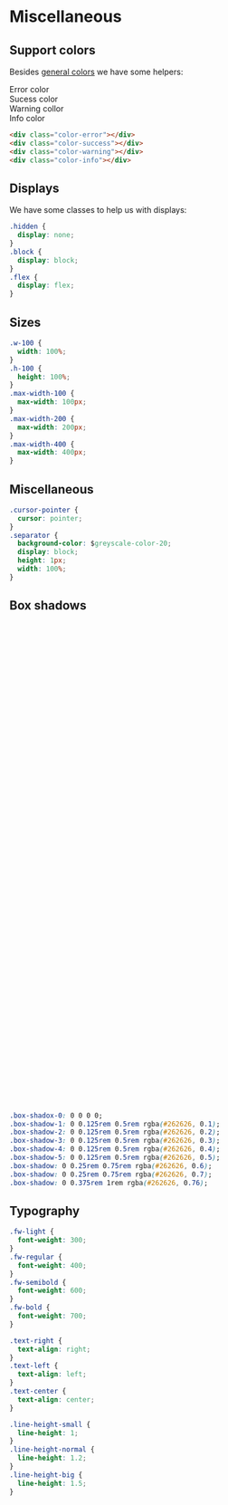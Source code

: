 <script setup>
import Card from '../../lib/components/info/Card.vue'
</script>

<style lang="scss">
@import "@/scss/custom/base-theme/utilities/_colors.scss";
@import "@/scss/custom/base-theme/utilities/_displays.scss";
@import "@/scss/custom/base-theme/utilities/_miscellaneous.scss";
@import "@/scss/custom/base-theme/utilities/_typography.scss";
@import "@/scss/custom/base-theme/utilities/_grid.scss";

.col-3 {
    margin: 1rem;
    height: 80px;
    border-radius: 8px;
    background-color: $red-color-30;
}
</style>

# Miscellaneous

## Support colors

Besides [general colors](/scss/colors) we have some helpers:

<div class="color-error">Error color</div>
<div class="color-success">Sucess color</div>
<div class="color-warning">Warning collor</div>
<div class="color-info">Info color</div>

```html
<div class="color-error"></div>
<div class="color-success"></div>
<div class="color-warning"></div>
<div class="color-info"></div>
```

## Displays

We have some classes to help us with displays:

```css
.hidden {
  display: none;
}
.block {
  display: block;
}
.flex {
  display: flex;
}
```

## Sizes

```css
.w-100 {
  width: 100%;
}
.h-100 {
  height: 100%;
}
.max-width-100 {
  max-width: 100px;
}
.max-width-200 {
  max-width: 200px;
}
.max-width-400 {
  max-width: 400px;
}
```

## Miscellaneous

```css
.cursor-pointer {
  cursor: pointer;
}
.separator {
  background-color: $greyscale-color-20;
  display: block;
  height: 1px;
  width: 100%;
}
```

## Box shadows

<Card>
    <div class="row" style="justify-content: center;">
        <div class="col-3 box-shadow-0"></div>
        <div class="col-3 box-shadow-1"></div>
        <div class="col-3 box-shadow-2"></div>
        <div class="col-3 box-shadow-3"></div>
        <div class="col-3 box-shadow-4"></div>
        <div class="col-3 box-shadow-5"></div>
        <div class="col-3 box-shadow-6"></div>
        <div class="col-3 box-shadow-7"></div>
        <div class="col-3 box-shadow-8"></div>
    </div>
</Card>

```css
.box-shadox-0: 0 0 0 0;
.box-shadow-1: 0 0.125rem 0.5rem rgba(#262626, 0.1);
.box-shadow-2: 0 0.125rem 0.5rem rgba(#262626, 0.2);
.box-shadow-3: 0 0.125rem 0.5rem rgba(#262626, 0.3);
.box-shadow-4: 0 0.125rem 0.5rem rgba(#262626, 0.4);
.box-shadow-5: 0 0.125rem 0.5rem rgba(#262626, 0.5);
.box-shadow: 0 0.25rem 0.75rem rgba(#262626, 0.6);
.box-shadow: 0 0.25rem 0.75rem rgba(#262626, 0.7);
.box-shadow: 0 0.375rem 1rem rgba(#262626, 0.76);
```

## Typography

```css
.fw-light {
  font-weight: 300;
}
.fw-regular {
  font-weight: 400;
}
.fw-semibold {
  font-weight: 600;
}
.fw-bold {
  font-weight: 700;
}

.text-right {
  text-align: right;
}
.text-left {
  text-align: left;
}
.text-center {
  text-align: center;
}

.line-height-small {
  line-height: 1;
}
.line-height-normal {
  line-height: 1.2;
}
.line-height-big {
  line-height: 1.5;
}
```
